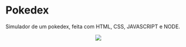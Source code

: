# Pokedex
Simulador de um pokedex, feita com HTML, CSS, JAVASCRIPT e NODE.

<div align='center'>
  <img src='Pokedex.gif'>  
</div>
